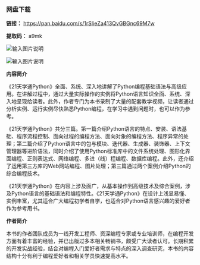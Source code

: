### 网盘下载

**链接：** https://pan.baidu.com/s/1rSIieZa413QvGBGnc69M7w 

**提取码：** a9mk

![输入图片说明](https://images.gitee.com/uploads/images/2020/0820/121041_440c65b8_7785827.jpeg "图怪兽_6019894cc394ad904689234b6cf6b4c7_99096.jpg")

![输入图片说明](https://images.gitee.com/uploads/images/2020/0708/202305_63e988c2_7785827.png "屏幕截图.png")

 **内容简介** 

《21天学通Python》全面、系统、深入地讲解了Python编程基础语法与高级应用。在讲解过程中，通过大量实际操作的实例将Python语言知识全面、系统、深入地呈现给读者。此外，作者专门为本书录制了大量的配套教学视频，让读者通过分析实例、运行实例尽快熟悉Python编程，在学习中遇到问题时，也可以作为参考。

《21天学通Python》共分三篇。第一篇介绍Python语言的特点、安装、语法基础、程序流程控制、面向过程的编程方法、面向对象的编程方法、程序异常的处理；第二篇介绍了Python语言中的包与模块、迭代器、生成器、装饰器、上下文管理器等进阶语法，同时介绍了使用Python标准库中的文件系统处理、图形化界面编程、正则表达式、网络编程、多进（线）程编程、数据库编程。此外，还介绍了运用第三方库的Web网站编程、图片处理；第三篇通过两个案例介绍Python的综合编程技术。

《21天学通Python》在内容上涉及面广，从基本操作到高级技术及综合案例，涉及Python语言的基础语法和编程特性。《21天学通Python》在设计上浅显易懂、实例丰富，尤其适合广大编程初学者自学，也适合对Python语言感兴趣的爱好者作为参考用书。

 **作者简介** 

本书的作者团队成员为一线开发工程师、资深编程专家或专业培训师，在编程开发方面有着丰富的经验，并已出版过多本相关畅销书，颇受广大读者认可。长期积累的开发实战经验，结合对编程入门爱好者需求与特点的深入调查研究，本书的内容结构十分有利于编程爱好者和相关学员快速提高水平。